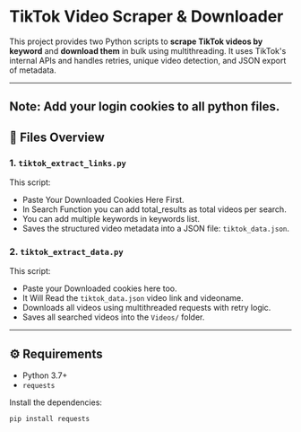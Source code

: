 # TikTok Video Scraper & Downloader

This project provides two Python scripts to **scrape TikTok videos by keyword** and **download them** in bulk using multithreading. It uses TikTok's internal APIs and handles retries, unique video detection, and JSON export of metadata.

---

## Note: Add your login cookies to all python files.

## 📁 Files Overview

### 1. `tiktok_extract_links.py`
This script:
- Paste Your Downloaded Cookies Here First.
- In Search Function you can add total_results as total videos per search.
- You can add multiple keywords in keywords list.
- Saves the structured video metadata into a JSON file: `tiktok_data.json`.

### 2. `tiktok_extract_data.py`
This script:
- Paste your Downloaded cookies here too.
- It Will Read the `tiktok_data.json` video link and videoname.
- Downloads all videos using multithreaded requests with retry logic.
- Saves all searched videos into the `Videos/` folder.

---

## ⚙️ Requirements

- Python 3.7+
- `requests`

Install the dependencies:

```bash
pip install requests
